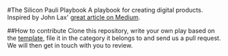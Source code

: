 #The Silicon Pauli Playbook
A playbook for creating digital products.  
Inspired by John Lax' [great article on Medium](https://medium.com/great-products-dont-happen-by-accident/great-products-dont-happen-by-accident-f46323d8ad94).  
  
##How to contribute 
Clone this repository, write your own play based on the [template](https://github.com/tizzle/silicon-pauli-playbook/blob/master/templates/play-template.md), file it in the category it belongs to and send us a pull request. We will then get in touch with you to review.
